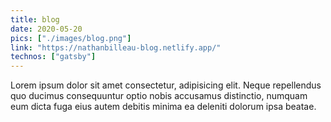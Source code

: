 ```yaml
---
title: blog
date: 2020-05-20
pics: ["./images/blog.png"]
link: "https://nathanbilleau-blog.netlify.app/"
technos: ["gatsby"]
---
```


Lorem ipsum dolor sit amet consectetur, adipisicing elit. Neque repellendus quo ducimus consequuntur optio nobis accusamus distinctio, numquam eum dicta fuga eius autem debitis minima ea deleniti dolorum ipsa beatae.
